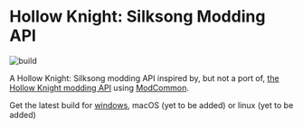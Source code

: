 Hollow Knight: Silksong Modding API
===================================
![build](https://github.com/silksong-modding/Silksong.Modding/actions/workflows/build.yaml/badge.svg)

A Hollow Knight: Silksong modding API inspired by, but not a port of, [the Hollow Knight modding API](https://github.com/hk-modding/api) using [ModCommon](https://github.com/MonoMod/MonoMod).

[//]: # "remove ?h=62559b12e919931dca5833d0c9ddc7087ea17826 once the repo goes public"
Get the latest build for [windows](https://nightly.link/Silksong-Modding/Silksong.Modding/workflows/build.yaml/master/ModdingApiWin?h=62559b12e919931dca5833d0c9ddc7087ea17826), macOS (yet to be added) or linux (yet to be added)